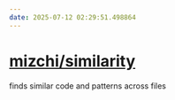 ```yaml
---
date: 2025-07-12 02:29:51.498864
---
```


# [mizchi/similarity](https://github.com/mizchi/similarity)

finds similar code and patterns across files